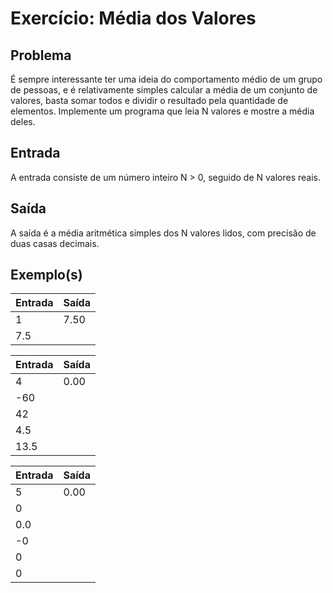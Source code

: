 Exercício: Média dos Valores
=================


Problema
--------

É sempre interessante ter uma ideia do comportamento médio de um grupo de pessoas, e é relativamente simples calcular a média de um conjunto de valores, basta somar todos e dividir o resultado pela quantidade de elementos. Implemente um programa que leia N valores e mostre a média deles.

Entrada
-------

A entrada consiste de um número inteiro N > 0, seguido de N valores reais.


Saída
-------

A saída é a média aritmética simples dos N valores lidos, com precisão de duas casas decimais.


Exemplo(s)
----------

| Entrada | Saída |
|---------|-------|
| 1       | 7.50  |
| 7.5     |       |

| Entrada | Saída |
|---------|-------|
| 4       | 0.00  |
| -60     |       |
| 42      |       |
| 4.5     |       |
| 13.5    |       |

| Entrada | Saída |
|---------|-------|
| 5       | 0.00  |
| 0       |       |
| 0.0     |       |
| -0      |       |
| 0       |       |
| 0       |       |